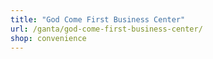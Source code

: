 ```yaml
---
title: "God Come First Business Center"
url: /ganta/god-come-first-business-center/
shop: convenience
---
```

